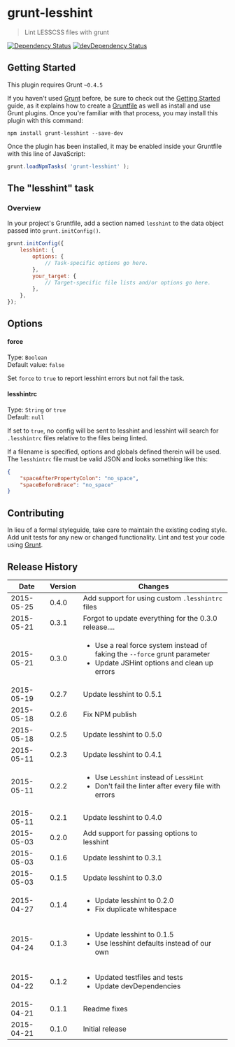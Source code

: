 # grunt-lesshint

> Lint LESSCSS files with grunt

[![Dependency Status](https://david-dm.org/kokarn/grunt-lesshint.svg?theme=shields.io&style=flat)](https://david-dm.org/kokarn/grunt-lesshint)
[![devDependency Status](https://david-dm.org/kokarn/grunt-lesshint/dev-status.svg?theme=shields.io&style=flat)](https://david-dm.org/kokarn/grunt-lesshint#info=devDependencies)

## Getting Started
This plugin requires Grunt `~0.4.5`

If you haven't used [Grunt](http://gruntjs.com/) before, be sure to check out the [Getting Started](http://gruntjs.com/getting-started) guide, as it explains how to create a [Gruntfile](http://gruntjs.com/sample-gruntfile) as well as install and use Grunt plugins. Once you're familiar with that process, you may install this plugin with this command:

```shell
npm install grunt-lesshint --save-dev
```

Once the plugin has been installed, it may be enabled inside your Gruntfile with this line of JavaScript:

```js
grunt.loadNpmTasks( 'grunt-lesshint' );
```

## The "lesshint" task

### Overview
In your project's Gruntfile, add a section named `lesshint` to the data object passed into `grunt.initConfig()`.


```js
grunt.initConfig({
    lesshint: {
        options: {
            // Task-specific options go here.
        },
        your_target: {
            // Target-specific file lists and/or options go here.
        },
    },
});
```
## Options

#### force
Type: `Boolean`  
Default value: `false`

Set `force` to `true` to report lesshint errors but not fail the task.

#### lesshintrc

Type: `String` or `true`  
Default: `null`

If set to `true`, no config will be sent to lesshint and lesshint will search for `.lesshintrc` files relative to the files being linted.

If a filename is specified, options and globals defined therein will be used. The `lesshintrc` file must be valid JSON and looks something like this:

```json
{
    "spaceAfterPropertyColon": "no_space",
    "spaceBeforeBrace": "no_space"
}
```

## Contributing
In lieu of a formal styleguide, take care to maintain the existing coding style. Add unit tests for any new or changed functionality. Lint and test your code using [Grunt](http://gruntjs.com/).

## Release History
|Date|Version|Changes|
|---|---|---|
|2015-05-25|0.4.0|Add support for using custom ```.lesshintrc``` files|
|2015-05-21|0.3.1|Forgot to update everything for the 0.3.0 release....|
|2015-05-21|0.3.0|<ul><li>Use a real force system instead of faking the <code>--force</code> grunt parameter</li><li>Update JSHint options and clean up errors</li></ul>|
|2015-05-19|0.2.7|Update lesshint to 0.5.1|
|2015-05-18|0.2.6|Fix NPM publish|
|2015-05-18|0.2.5|Update lesshint to 0.5.0|
|2015-05-11|0.2.3|Update lesshint to 0.4.1|
|2015-05-11|0.2.2|<ul><li>Use <code>Lesshint</code> instead of <code>LessHint</code></li><li>Don't fail the linter after every file with errors</li></ul>|
|2015-05-11|0.2.1|Update lesshint to 0.4.0|
|2015-05-03|0.2.0|Add support for passing options to lesshint|
|2015-05-03|0.1.6|Update lesshint to 0.3.1|
|2015-05-03|0.1.5|Update lesshint to 0.3.0|
|2015-04-27|0.1.4|<ul><li>Update lesshint to 0.2.0</li><li>Fix duplicate whitespace</li></ul>|
|2015-04-24|0.1.3|<ul><li>Update lesshint to 0.1.5</li><li>Use lesshint defaults instead of our own</li></ul>|
|2015-04-22|0.1.2|<ul><li>Updated testfiles and tests</li><li>Update devDependencies</li></ul>|
|2015-04-21|0.1.1|Readme fixes|
|2015-04-21|0.1.0|Initial release|
